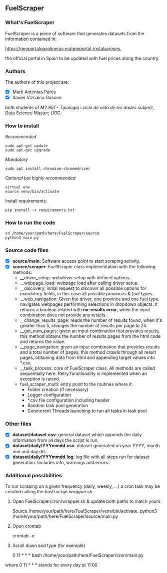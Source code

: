 ## FuelScraper

### What's FuelScraper
FuelScraper is a piece of software that generates datasets from the information contained in:

https://geoportalgasolineras.es/geoportal-instalaciones, 

the official portal in Spain to be updated with fuel prices along the country. 

### Authors
The authors of this project are:

- [x] Martí Antentas Parés
- [x] Xavier Vizcaino Gascon

both students of *M2.951 - Tipologia i cicle de vida de les dades* subject, Data Science Master; UOC.


### How to install

*Recommended*

    sudo apt-get update
    sudo apt-get upgrade

*Mandatory*

    sudo apt install chromium-chromedriver

*Optional but highly recommended*

    virtual env
    source venv/bin/activate
 
Install requirements:

    pip install -r requirements.txt

### How to run the code

    cd /home/your/path/here/FuelScraper/source
    python3 main.py

### Source code files

- [x] **source/main**: Software access point to start scraping activity.
- [x] **source/scraper**: FuelScraper class implementation with the following methods:
  - __driver_setup: webdriver setup with defined options.
  - __webpage_load: webpage load after calling driver setup.
  - __discovery: initial request to *discover* all possible options for mandatory fields, in this case all possible *provinces* & *fuel types*.
  - __web_navigation: Given the driver, one province and one fuel type, navigates webpages performing selections in dropdown objects. It returns a boolean related with **no-results error**, when the input combination does not provide any results. 
  - __change_results_page: reads the number of results found, when it's greater than 5, changes the number of results per page to 25.
  - __get_num_pages: given an input combination that provides results, this method obtains the number of results pages from the html code and returns the value.
  - __page_navigation: given an input combination that provides results and a total number of pages, this method *crawls* through all result pages, obtaining data from html and appending target values into *.csv.
  - __task_process: core of FuelScraper class. All methods are called sequentially here. Retry functionality is implemented when an exception is raised.
  - fuel_scraper_multi: entry point to the routines where it:
    - Folder creation (if necessary)
    - Logger configuration
    - *.csv file configuration including header
    - Random task pool generation
    - Concurrent Threads launching to run all tasks in task pool

### Other files

- [x] **dataset/dataset.csv**: general dataset which appends the daily information from all days the script is run.
- [x] **dataset/daily/YYYmmdd.csv**: dataset generated on year YYYY, month mm and day dd.
- [x] **dataset/daily/YYYmmdd.log**: log file with all steps run for dataset generation. Includes info, warnings and errors.

### Additional possibilities

To run scraping on a given frequency (daily, weekly, ...) a cron task may be created calling the bash script *wrapper.sh*.
1. Open FuelScraper/cron/wrapper.sh & update both paths to match yours:



    Source /home/your/path/here/FuelScraper/venv/bin/activate.
    python3 /home/your/path/here/FuelScraper/source/main.py


2. Open crontab



    crontab -e


3. Scroll down and type (for exemple)



    0 11 * * * bash /home/your/path/here/FuelScraper/cron/main.py

   
where 0 11 * * * stands for every day at 11:00
